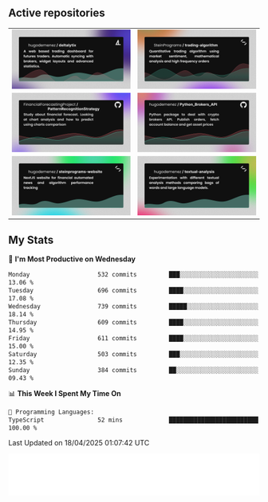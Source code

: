 ## Active repositories
|||
| ------------- | ------------- |
|[![Deltalytix](assets/deltalytix-preview.png)](https://github.com/hugodemenez/deltalytix)|[![Python Trading Algorithm](assets/base_python_architecture.png)](https://github.com/SteinPrograms/base-python-architecture)|
|[![Quantitative Prediction](assets/pattern_recognition_strategy.png)](https://github.com/FinancialForecastingProject/PatternRecognitionStrategy.git)|[![Broker SDK](assets/python_brokers_api.png)](https://github.com/hugodemenez/Python_Brokers_API)|
|[![NextJS Website](assets/steinprograms-website.png)](https://github.com/hugodemenez/steinprograms-website)|[![Textual](assets/textual-analysis.png)](https://github.com/hugodemenez/textual-analysis)|


## My Stats

<!--START_SECTION:waka-->
📅 **I'm Most Productive on Wednesday** 

```text
Monday                   532 commits         ███░░░░░░░░░░░░░░░░░░░░░░   13.06 % 
Tuesday                  696 commits         ████░░░░░░░░░░░░░░░░░░░░░   17.08 % 
Wednesday                739 commits         █████░░░░░░░░░░░░░░░░░░░░   18.14 % 
Thursday                 609 commits         ████░░░░░░░░░░░░░░░░░░░░░   14.95 % 
Friday                   611 commits         ████░░░░░░░░░░░░░░░░░░░░░   15.00 % 
Saturday                 503 commits         ███░░░░░░░░░░░░░░░░░░░░░░   12.35 % 
Sunday                   384 commits         ██░░░░░░░░░░░░░░░░░░░░░░░   09.43 % 
```


📊 **This Week I Spent My Time On** 

```text
💬 Programming Languages: 
TypeScript               52 mins             █████████████████████████   100.00 % 
```


 Last Updated on 18/04/2025 01:07:42 UTC
<!--END_SECTION:waka-->

![Coding metrics](metrics.plugin.wakatime.svg)
